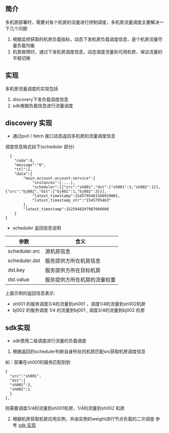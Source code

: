 ## 简介
多机房部署时，需要对各个机房的流量进行控制调度，多机房流量调度主要解决一下几个问题

1. 根据监控获取的机房负载指标，动态下发机房负载调度信息，是个机房流量尽量负载均衡
2. 机房故障时，通过下发机房调度信息，动态调度流量到可用机房，保证流量的平稳切换

## 实现
多机房流量调度的实现包括

1. discovery下发负载调度信息
2. sdk根据负载信息进行流量调度

## discovery 实现

* 通过poll / fetch 接口动态返回多机房的流量调度信息

调度信息格式如下(scheduler 部分)
```
  {
    "code":0,
    "message":"0",
    "ttl":1,
    "data":{
        "main.account.account-service":{
            "instances":[....],
            "scheduler":[{"src":"sh001","dst":{"sh001":3,"sh002":1}},{"src":"bj002","dst":{"bj001":1,"bj002":3}}],
            "latest_timestamp":1545795463166919001,
            "latest_timestamp_str":"1545795463"
        },
        "latest_timestamp":1525948297987066600
    }
}
``` 
* scheduler 返回信息说明

|参数	|含义|
|--|--|
|scheduler.src	|源机房信息|
|scheduler.dst|	服务提供方所在机房信息|
|dst.key	|服务提供方所在目标机房|
|dst.value| 服务提供方所在机房的流量权重|
上面示例的返回信息表示:
* sh001 的服务调度3/4的流量到sh001 ，调度1/4的流量到sh002机房
* bj002 的服务调度 1/4 的流量到bj001 , 调度3/4的流量到bj002 机房

## sdk实现
* sdk使用二级调度进行流量的负载调度

1. 根据返回的scheduler判断自身所处的机房匹配src获取机房调度信息

如：部署在sh001的服务匹配到到 
```
{
  "src":"sh001",
  "dst":{
  "sh001":3,
  "sh002":1
  }
},
```
则需要调度3/4的流量到sh001机房，1/4的流量到sh002 机房

2. 根据机房获取机房应用实例，并由实例的weight进行节点负载的二次调度
参考 [sdk 实现](https://github.com/zzpu/discovery/blob/master/naming/naming.go#L76)

 

 